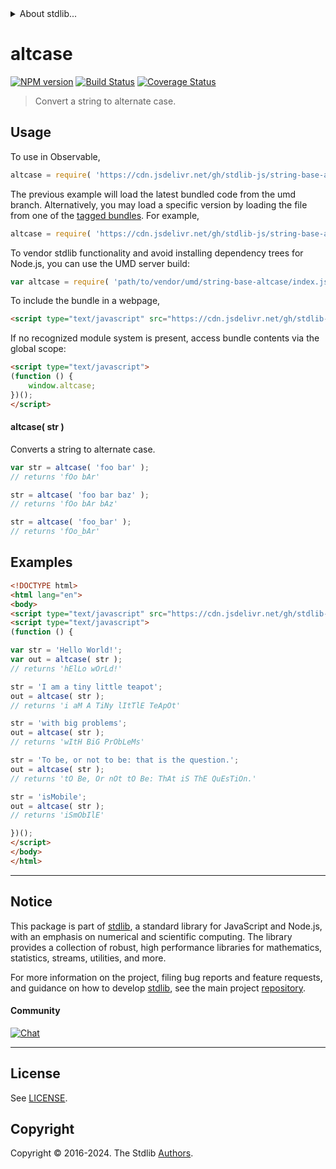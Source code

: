 <!--

@license Apache-2.0

Copyright (c) 2023 The Stdlib Authors.

Licensed under the Apache License, Version 2.0 (the "License");
you may not use this file except in compliance with the License.
You may obtain a copy of the License at

   http://www.apache.org/licenses/LICENSE-2.0

Unless required by applicable law or agreed to in writing, software
distributed under the License is distributed on an "AS IS" BASIS,
WITHOUT WARRANTIES OR CONDITIONS OF ANY KIND, either express or implied.
See the License for the specific language governing permissions and
limitations under the License.

-->


<details>
  <summary>
    About stdlib...
  </summary>
  <p>We believe in a future in which the web is a preferred environment for numerical computation. To help realize this future, we've built stdlib. stdlib is a standard library, with an emphasis on numerical and scientific computation, written in JavaScript (and C) for execution in browsers and in Node.js.</p>
  <p>The library is fully decomposable, being architected in such a way that you can swap out and mix and match APIs and functionality to cater to your exact preferences and use cases.</p>
  <p>When you use stdlib, you can be absolutely certain that you are using the most thorough, rigorous, well-written, studied, documented, tested, measured, and high-quality code out there.</p>
  <p>To join us in bringing numerical computing to the web, get started by checking us out on <a href="https://github.com/stdlib-js/stdlib">GitHub</a>, and please consider <a href="https://opencollective.com/stdlib">financially supporting stdlib</a>. We greatly appreciate your continued support!</p>
</details>

# altcase

[![NPM version][npm-image]][npm-url] [![Build Status][test-image]][test-url] [![Coverage Status][coverage-image]][coverage-url] <!-- [![dependencies][dependencies-image]][dependencies-url] -->

> Convert a string to alternate case.

<!-- Package usage documentation. -->



<section class="usage">

## Usage

To use in Observable,

```javascript
altcase = require( 'https://cdn.jsdelivr.net/gh/stdlib-js/string-base-altcase@umd/browser.js' )
```
The previous example will load the latest bundled code from the umd branch. Alternatively, you may load a specific version by loading the file from one of the [tagged bundles](https://github.com/stdlib-js/string-base-altcase/tags). For example,

```javascript
altcase = require( 'https://cdn.jsdelivr.net/gh/stdlib-js/string-base-altcase@v0.2.0-umd/browser.js' )
```

To vendor stdlib functionality and avoid installing dependency trees for Node.js, you can use the UMD server build:

```javascript
var altcase = require( 'path/to/vendor/umd/string-base-altcase/index.js' )
```

To include the bundle in a webpage,

```html
<script type="text/javascript" src="https://cdn.jsdelivr.net/gh/stdlib-js/string-base-altcase@umd/browser.js"></script>
```

If no recognized module system is present, access bundle contents via the global scope:

```html
<script type="text/javascript">
(function () {
    window.altcase;
})();
</script>
```

#### altcase( str )

Converts a string to alternate case.

```javascript
var str = altcase( 'foo bar' );
// returns 'fOo bAr'

str = altcase( 'foo bar baz' );
// returns 'fOo bAr bAz'

str = altcase( 'foo_bar' );
// returns 'fOo_bAr'
```

</section>

<!-- /.usage -->

<!-- Package usage examples. -->

<section class="examples">

## Examples

```html
<!DOCTYPE html>
<html lang="en">
<body>
<script type="text/javascript" src="https://cdn.jsdelivr.net/gh/stdlib-js/string-base-altcase@umd/browser.js"></script>
<script type="text/javascript">
(function () {

var str = 'Hello World!';
var out = altcase( str );
// returns 'hElLo wOrLd!'

str = 'I am a tiny little teapot';
out = altcase( str );
// returns 'i aM A TiNy lItTlE TeApOt'

str = 'with big problems';
out = altcase( str );
// returns 'wItH BiG PrObLeMs'

str = 'To be, or not to be: that is the question.';
out = altcase( str );
// returns 'tO Be, Or nOt tO Be: ThAt iS ThE QuEsTiOn.'

str = 'isMobile';
out = altcase( str );
// returns 'iSmObIlE'

})();
</script>
</body>
</html>
```

</section>

<!-- /.examples -->

<!-- Section for related `stdlib` packages. Do not manually edit this section, as it is automatically populated. -->

<section class="related">

</section>

<!-- /.related -->

<!-- Section for all links. Make sure to keep an empty line after the `section` element and another before the `/section` close. -->


<section class="main-repo" >

* * *

## Notice

This package is part of [stdlib][stdlib], a standard library for JavaScript and Node.js, with an emphasis on numerical and scientific computing. The library provides a collection of robust, high performance libraries for mathematics, statistics, streams, utilities, and more.

For more information on the project, filing bug reports and feature requests, and guidance on how to develop [stdlib][stdlib], see the main project [repository][stdlib].

#### Community

[![Chat][chat-image]][chat-url]

---

## License

See [LICENSE][stdlib-license].


## Copyright

Copyright &copy; 2016-2024. The Stdlib [Authors][stdlib-authors].

</section>

<!-- /.stdlib -->

<!-- Section for all links. Make sure to keep an empty line after the `section` element and another before the `/section` close. -->

<section class="links">

[npm-image]: http://img.shields.io/npm/v/@stdlib/string-base-altcase.svg
[npm-url]: https://npmjs.org/package/@stdlib/string-base-altcase

[test-image]: https://github.com/stdlib-js/string-base-altcase/actions/workflows/test.yml/badge.svg?branch=v0.2.0
[test-url]: https://github.com/stdlib-js/string-base-altcase/actions/workflows/test.yml?query=branch:v0.2.0

[coverage-image]: https://img.shields.io/codecov/c/github/stdlib-js/string-base-altcase/main.svg
[coverage-url]: https://codecov.io/github/stdlib-js/string-base-altcase?branch=main

<!--

[dependencies-image]: https://img.shields.io/david/stdlib-js/string-base-altcase.svg
[dependencies-url]: https://david-dm.org/stdlib-js/string-base-altcase/main

-->

[chat-image]: https://img.shields.io/gitter/room/stdlib-js/stdlib.svg
[chat-url]: https://app.gitter.im/#/room/#stdlib-js_stdlib:gitter.im

[stdlib]: https://github.com/stdlib-js/stdlib

[stdlib-authors]: https://github.com/stdlib-js/stdlib/graphs/contributors

[umd]: https://github.com/umdjs/umd
[es-module]: https://developer.mozilla.org/en-US/docs/Web/JavaScript/Guide/Modules

[deno-url]: https://github.com/stdlib-js/string-base-altcase/tree/deno
[deno-readme]: https://github.com/stdlib-js/string-base-altcase/blob/deno/README.md
[umd-url]: https://github.com/stdlib-js/string-base-altcase/tree/umd
[umd-readme]: https://github.com/stdlib-js/string-base-altcase/blob/umd/README.md
[esm-url]: https://github.com/stdlib-js/string-base-altcase/tree/esm
[esm-readme]: https://github.com/stdlib-js/string-base-altcase/blob/esm/README.md
[branches-url]: https://github.com/stdlib-js/string-base-altcase/blob/main/branches.md

[stdlib-license]: https://raw.githubusercontent.com/stdlib-js/string-base-altcase/main/LICENSE

</section>

<!-- /.links -->
